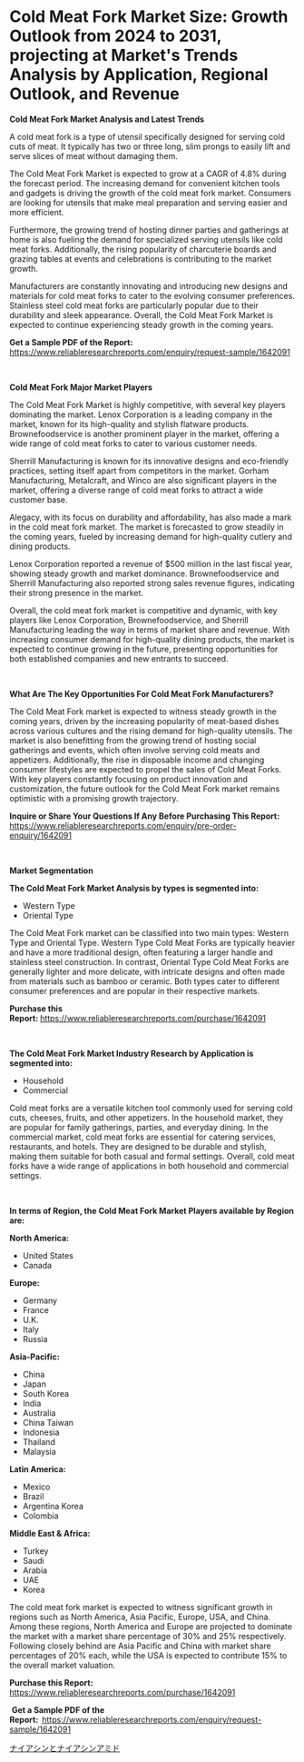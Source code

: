 <p><h1>Cold Meat Fork Market Size: Growth Outlook from 2024 to 2031, projecting at Market's Trends Analysis by Application, Regional Outlook, and Revenue</h1></p><p><strong>Cold Meat Fork Market Analysis and Latest Trends</strong></p>
<p><p>A cold meat fork is a type of utensil specifically designed for serving cold cuts of meat. It typically has two or three long, slim prongs to easily lift and serve slices of meat without damaging them.</p><p>The Cold Meat Fork Market is expected to grow at a CAGR of 4.8% during the forecast period. The increasing demand for convenient kitchen tools and gadgets is driving the growth of the cold meat fork market. Consumers are looking for utensils that make meal preparation and serving easier and more efficient.</p><p>Furthermore, the growing trend of hosting dinner parties and gatherings at home is also fueling the demand for specialized serving utensils like cold meat forks. Additionally, the rising popularity of charcuterie boards and grazing tables at events and celebrations is contributing to the market growth.</p><p>Manufacturers are constantly innovating and introducing new designs and materials for cold meat forks to cater to the evolving consumer preferences. Stainless steel cold meat forks are particularly popular due to their durability and sleek appearance. Overall, the Cold Meat Fork Market is expected to continue experiencing steady growth in the coming years.</p></p>
<p><strong>Get a Sample PDF of the Report:&nbsp;</strong> <a href="https://www.reliableresearchreports.com/enquiry/request-sample/1642091">https://www.reliableresearchreports.com/enquiry/request-sample/1642091</a></p>
<p>&nbsp;</p>
<p><strong>Cold Meat Fork Major Market Players</strong></p>
<p><p>The Cold Meat Fork Market is highly competitive, with several key players dominating the market. Lenox Corporation is a leading company in the market, known for its high-quality and stylish flatware products. Brownefoodservice is another prominent player in the market, offering a wide range of cold meat forks to cater to various customer needs.</p><p>Sherrill Manufacturing is known for its innovative designs and eco-friendly practices, setting itself apart from competitors in the market. Gorham Manufacturing, Metalcraft, and Winco are also significant players in the market, offering a diverse range of cold meat forks to attract a wide customer base.</p><p>Alegacy, with its focus on durability and affordability, has also made a mark in the cold meat fork market. The market is forecasted to grow steadily in the coming years, fueled by increasing demand for high-quality cutlery and dining products.</p><p>Lenox Corporation reported a revenue of $500 million in the last fiscal year, showing steady growth and market dominance. Brownefoodservice and Sherrill Manufacturing also reported strong sales revenue figures, indicating their strong presence in the market.</p><p>Overall, the cold meat fork market is competitive and dynamic, with key players like Lenox Corporation, Brownefoodservice, and Sherrill Manufacturing leading the way in terms of market share and revenue. With increasing consumer demand for high-quality dining products, the market is expected to continue growing in the future, presenting opportunities for both established companies and new entrants to succeed.</p></p>
<p>&nbsp;</p>
<p><strong>What Are The Key Opportunities For Cold Meat Fork Manufacturers?</strong></p>
<p><p>The Cold Meat Fork market is expected to witness steady growth in the coming years, driven by the increasing popularity of meat-based dishes across various cultures and the rising demand for high-quality utensils. The market is also benefitting from the growing trend of hosting social gatherings and events, which often involve serving cold meats and appetizers. Additionally, the rise in disposable income and changing consumer lifestyles are expected to propel the sales of Cold Meat Forks. With key players constantly focusing on product innovation and customization, the future outlook for the Cold Meat Fork market remains optimistic with a promising growth trajectory.</p></p>
<p><strong>Inquire or Share Your Questions If Any Before Purchasing This Report:</strong> <a href="https://www.reliableresearchreports.com/enquiry/pre-order-enquiry/1642091">https://www.reliableresearchreports.com/enquiry/pre-order-enquiry/1642091</a></p>
<p>&nbsp;</p>
<p><strong>Market Segmentation</strong></p>
<p><strong>The Cold Meat Fork Market Analysis by types is segmented into:</strong></p>
<p><ul><li>Western Type</li><li>Oriental Type</li></ul></p>
<p><p>The Cold Meat Fork market can be classified into two main types: Western Type and Oriental Type. Western Type Cold Meat Forks are typically heavier and have a more traditional design, often featuring a larger handle and stainless steel construction. In contrast, Oriental Type Cold Meat Forks are generally lighter and more delicate, with intricate designs and often made from materials such as bamboo or ceramic. Both types cater to different consumer preferences and are popular in their respective markets.</p></p>
<p><strong>Purchase this Report:&nbsp;</strong><a href="https://www.reliableresearchreports.com/purchase/1642091">https://www.reliableresearchreports.com/purchase/1642091</a></p>
<p>&nbsp;</p>
<p><strong>The Cold Meat Fork Market Industry Research by Application is segmented into:</strong></p>
<p><ul><li>Household</li><li>Commercial</li></ul></p>
<p><p>Cold meat forks are a versatile kitchen tool commonly used for serving cold cuts, cheeses, fruits, and other appetizers. In the household market, they are popular for family gatherings, parties, and everyday dining. In the commercial market, cold meat forks are essential for catering services, restaurants, and hotels. They are designed to be durable and stylish, making them suitable for both casual and formal settings. Overall, cold meat forks have a wide range of applications in both household and commercial settings.</p></p>
<p>&nbsp;</p>
<p><strong>In terms of Region, the Cold Meat Fork Market Players available by Region are:</strong></p>
<p>
    <p> <strong> North America: </strong>
        <ul>
            <li>United States</li>
            <li>Canada</li>
        </ul>
        </p> 
    <p> <strong> Europe: </strong>
        <ul>
            <li>Germany</li>
            <li>France</li>
            <li>U.K.</li>
            <li>Italy</li>
            <li>Russia</li>
        </ul>
        </p> 
    <p> <strong> Asia-Pacific: </strong>
        <ul>
            <li>China</li>
            <li>Japan</li>
            <li>South Korea</li>
            <li>India</li>
            <li>Australia</li>
            <li>China Taiwan</li>
            <li>Indonesia</li>
            <li>Thailand</li>
            <li>Malaysia</li>
        </ul>
        </p> 
    <p> <strong> Latin America: </strong>
        <ul>
            <li>Mexico</li>
            <li>Brazil</li>
            <li>Argentina Korea</li>
            <li>Colombia</li>
        </ul>
        </p> 
    <p> <strong> Middle East & Africa: </strong>
        <ul>
            <li>Turkey</li>
            <li>Saudi</li>
            <li>Arabia</li>
            <li>UAE</li>
            <li>Korea</li>
        </ul>
    </p>
    </p>
<p><p>The cold meat fork market is expected to witness significant growth in regions such as North America, Asia Pacific, Europe, USA, and China. Among these regions, North America and Europe are projected to dominate the market with a market share percentage of 30% and 25% respectively. Following closely behind are Asia Pacific and China with market share percentages of 20% each, while the USA is expected to contribute 15% to the overall market valuation.</p></p>
<p><strong>Purchase this Report: </strong><a href="https://www.reliableresearchreports.com/purchase/1642091">https://www.reliableresearchreports.com/purchase/1642091</a></p>
<p>&nbsp;<strong>Get a Sample PDF of the Report:&nbsp;&nbsp;</strong><a href="https://www.reliableresearchreports.com/enquiry/request-sample/1642091">https://www.reliableresearchreports.com/enquiry/request-sample/1642091</a></p>
<p><strong></strong></p>
<p><p><a href="https://github.com/SarahFahey88/Market-Research-Report-List-1/blob/main/44802656193.md">ナイアシンとナイアシンアミド</a></p></p>